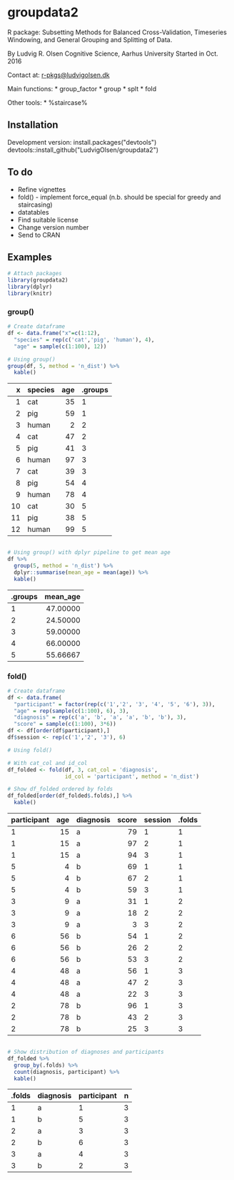 
<!-- README.md is generated from README.Rmd. Please edit that file -->
groupdata2
==========

R package: Subsetting Methods for Balanced Cross-Validation, Timeseries Windowing, and General Grouping and Splitting of Data.

By Ludvig R. Olsen
Cognitive Science, Aarhus University
Started in Oct. 2016

Contact at: <r-pkgs@ludvigolsen.dk>

Main functions:
\* group\_factor
\* group
\* splt
\* fold

Other tools:
\* %staircase%

Installation
------------

Development version:
install.packages("devtools")
devtools::install\_github("LudvigOlsen/groupdata2")

To do
-----

-   Refine vignettes
-   fold() - implement force\_equal (n.b. should be special for greedy and staircasing)
-   datatables
-   Find suitable license
-   Change version number
-   Send to CRAN

Examples
--------

``` r
# Attach packages
library(groupdata2)
library(dplyr)
library(knitr)
```

### group()

``` r
# Create dataframe
df <- data.frame("x"=c(1:12),
  "species" = rep(c('cat','pig', 'human'), 4),
  "age" = sample(c(1:100), 12))

# Using group()
group(df, 5, method = 'n_dist') %>%
  kable()
```

|    x| species |  age| .groups |
|----:|:--------|----:|:--------|
|    1| cat     |   35| 1       |
|    2| pig     |   59| 1       |
|    3| human   |    2| 2       |
|    4| cat     |   47| 2       |
|    5| pig     |   41| 3       |
|    6| human   |   97| 3       |
|    7| cat     |   39| 3       |
|    8| pig     |   54| 4       |
|    9| human   |   78| 4       |
|   10| cat     |   30| 5       |
|   11| pig     |   38| 5       |
|   12| human   |   99| 5       |

``` r

# Using group() with dplyr pipeline to get mean age
df %>%
  group(5, method = 'n_dist') %>%
  dplyr::summarise(mean_age = mean(age)) %>%
  kable()
```

| .groups |  mean\_age|
|:--------|----------:|
| 1       |   47.00000|
| 2       |   24.50000|
| 3       |   59.00000|
| 4       |   66.00000|
| 5       |   55.66667|

### fold()

``` r
# Create dataframe
df <- data.frame(
  "participant" = factor(rep(c('1','2', '3', '4', '5', '6'), 3)),
  "age" = rep(sample(c(1:100), 6), 3),
  "diagnosis" = rep(c('a', 'b', 'a', 'a', 'b', 'b'), 3),
  "score" = sample(c(1:100), 3*6))
df <- df[order(df$participant),]
df$session <- rep(c('1','2', '3'), 6)

# Using fold()

# With cat_col and id_col
df_folded <- fold(df, 3, cat_col = 'diagnosis',
                  id_col = 'participant', method = 'n_dist')

# Show df_folded ordered by folds
df_folded[order(df_folded$.folds),] %>%
  kable()
```

| participant |  age| diagnosis |  score| session | .folds |
|:------------|----:|:----------|------:|:--------|:-------|
| 1           |   15| a         |     79| 1       | 1      |
| 1           |   15| a         |     97| 2       | 1      |
| 1           |   15| a         |     94| 3       | 1      |
| 5           |    4| b         |     69| 1       | 1      |
| 5           |    4| b         |     67| 2       | 1      |
| 5           |    4| b         |     59| 3       | 1      |
| 3           |    9| a         |     31| 1       | 2      |
| 3           |    9| a         |     18| 2       | 2      |
| 3           |    9| a         |      3| 3       | 2      |
| 6           |   56| b         |     54| 1       | 2      |
| 6           |   56| b         |     26| 2       | 2      |
| 6           |   56| b         |     53| 3       | 2      |
| 4           |   48| a         |     56| 1       | 3      |
| 4           |   48| a         |     47| 2       | 3      |
| 4           |   48| a         |     22| 3       | 3      |
| 2           |   78| b         |     96| 1       | 3      |
| 2           |   78| b         |     43| 2       | 3      |
| 2           |   78| b         |     25| 3       | 3      |

``` r

# Show distribution of diagnoses and participants
df_folded %>% 
  group_by(.folds) %>% 
  count(diagnosis, participant) %>% 
  kable()
```

| .folds | diagnosis | participant |    n|
|:-------|:----------|:------------|----:|
| 1      | a         | 1           |    3|
| 1      | b         | 5           |    3|
| 2      | a         | 3           |    3|
| 2      | b         | 6           |    3|
| 3      | a         | 4           |    3|
| 3      | b         | 2           |    3|
